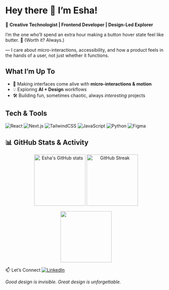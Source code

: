 # Hey there 👋 I’m Esha!  

🌸 **Creative Technologist | Frontend Developer | Design-Led Explorer**  

I’m the one who’ll spend an extra hour making a button hover state feel like butter. 🧈 (Worth it? Always.)

— I care about micro-interactions, accessibility, and how a product feels in the hands of a user, not just whether it functions.



## What I’m Up To
- 🎨 Making interfaces come alive with **micro-interactions & motion**  
- 💡 Exploring **AI + Design** workflows  
- 🛠️ Building fun, sometimes chaotic, always *interesting* projects  


## Tech & Tools
![React](https://img.shields.io/badge/React-20232A?style=for-the-badge&logo=react&logoColor=61DAFB)
![Next.js](https://img.shields.io/badge/Next.js-000000?style=for-the-badge&logo=nextdotjs&logoColor=white)
![TailwindCSS](https://img.shields.io/badge/Tailwind-06B6D4?style=for-the-badge&logo=tailwindcss&logoColor=white)
![JavaScript](https://img.shields.io/badge/JavaScript-F7E017?style=for-the-badge&logo=javascript&logoColor=000000)
![Python](https://img.shields.io/badge/Python-3776AB?style=for-the-badge&logo=python&logoColor=white)
![Figma](https://img.shields.io/badge/Figma-000000?style=for-the-badge&logo=figma&logoColor=white)



## 📊 GitHub Stats & Activity
<p align="center">
  <img src="https://github-readme-stats.vercel.app/api?username=esha-sha&show_icons=true&theme=radical" alt="Esha's GitHub stats" height="160"/>
  <img src="https://github-readme-streak-stats.herokuapp.com/?user=esha-sha&theme=radical" alt="GitHub Streak" height="160"/>
</p>

<p align="center">
  <img src="https://github-readme-stats.vercel.app/api/top-langs/?username=esha-sha&layout=compact&theme=radical" height="160"/>
</p>
  


📫 Let’s Connect
[![LinkedIn](https://img.shields.io/badge/LinkedIn-0077B5?style=for-the-badge&logo=linkedin&logoColor=white)](www.linkedin.com/in/esha-valunj)  




*Good design is invisible. Great design is unforgettable.*


<!--
**esha-sha/esha-sha** is a ✨ _special_ ✨ repository because its `README.md` (this file) appears on your GitHub profile.

Here are some ideas to get you started:

- 🔭 I’m currently working on ...
- 🌱 I’m currently learning ...
- 👯 I’m looking to collaborate on ...
- 🤔 I’m looking for help with ...
- 💬 Ask me about ...
- 📫 How to reach me: ...
- 😄 Pronouns: ...
- ⚡ Fun fact: ...
-->
